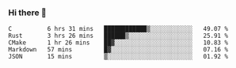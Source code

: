 ### Hi there 👋

<!--
**WShiBin/WShiBin** is a ✨ _special_ ✨ repository because its `README.md` (this file) appears on your GitHub profile.

Here are some ideas to get you started:

- 🔭 I’m currently working on ...
- 🌱 I’m currently learning ...
- 👯 I’m looking to collaborate on ...
- 🤔 I’m looking for help with ...
- 💬 Ask me about ...
- 📫 How to reach me: ...
- 😄 Pronouns: ...
- ⚡ Fun fact: ...
-->

<!--START_SECTION:waka-->
```text
C          6 hrs 31 mins   ████████████▒░░░░░░░░░░░░   49.07 % 
Rust       3 hrs 26 mins   ██████▒░░░░░░░░░░░░░░░░░░   25.91 % 
CMake      1 hr 26 mins    ██▓░░░░░░░░░░░░░░░░░░░░░░   10.83 % 
Markdown   57 mins         █▓░░░░░░░░░░░░░░░░░░░░░░░   07.16 % 
JSON       15 mins         ▒░░░░░░░░░░░░░░░░░░░░░░░░   01.92 % 
```
<!--END_SECTION:waka-->
